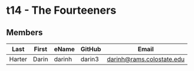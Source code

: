 # t14 - The Fourteeners

## Members
| Last | First | eName | GitHub | Email |
| ---- | ----- | ----- | ------ | ----- |
| Harter | Darin | darinh | darin3 | darinh@rams.colostate.edu |
